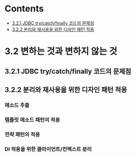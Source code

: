 # Contents

- [3.2.1 JDBC try/catch/finally 코드의 문제점](#321-JDBC-trycatchfinally-코드의-문제점)
- [3.2.2 분리와 재사용을 위한 디자인 패턴 적용](#322-분리와-재사용을-위한-디자인-패턴-적용)

# 3.2 변하는 것과 변하지 않는 것

## 3.2.1 JDBC try/catch/finally 코드의 문제점

## 3.2.2 분리와 재사용을 위한 디자인 패턴 적용

### 메소드 추출

### 템플릿 메소드 패턴의 적용

### 전략 패턴의 적용

### DI 적용을 위한 클라이언트/컨텍스트 분리
